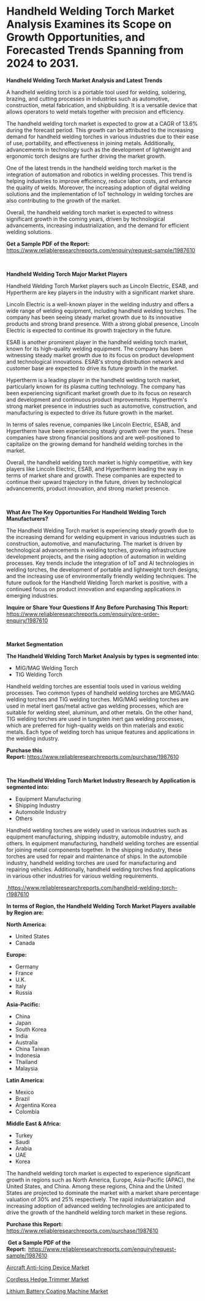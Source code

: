 <p><h1>Handheld Welding Torch Market Analysis Examines its Scope on Growth Opportunities, and Forecasted Trends Spanning from 2024 to 2031.</h1></p><p><strong>Handheld Welding Torch Market Analysis and Latest Trends</strong></p>
<p><p>A handheld welding torch is a portable tool used for welding, soldering, brazing, and cutting processes in industries such as automotive, construction, metal fabrication, and shipbuilding. It is a versatile device that allows operators to weld metals together with precision and efficiency.</p><p>The handheld welding torch market is expected to grow at a CAGR of 13.6% during the forecast period. This growth can be attributed to the increasing demand for handheld welding torches in various industries due to their ease of use, portability, and effectiveness in joining metals. Additionally, advancements in technology such as the development of lightweight and ergonomic torch designs are further driving the market growth.</p><p>One of the latest trends in the handheld welding torch market is the integration of automation and robotics in welding processes. This trend is helping industries to improve efficiency, reduce labor costs, and enhance the quality of welds. Moreover, the increasing adoption of digital welding solutions and the implementation of IoT technology in welding torches are also contributing to the growth of the market.</p><p>Overall, the handheld welding torch market is expected to witness significant growth in the coming years, driven by technological advancements, increasing industrialization, and the demand for efficient welding solutions.</p></p>
<p><strong>Get a Sample PDF of the Report:&nbsp;</strong> <a href="https://www.reliableresearchreports.com/enquiry/request-sample/1987610">https://www.reliableresearchreports.com/enquiry/request-sample/1987610</a></p>
<p>&nbsp;</p>
<p><strong>Handheld Welding Torch Major Market Players</strong></p>
<p><p>Handheld Welding Torch Market players such as Lincoln Electric, ESAB, and Hypertherm are key players in the industry with a significant market share. </p><p>Lincoln Electric is a well-known player in the welding industry and offers a wide range of welding equipment, including handheld welding torches. The company has been seeing steady market growth due to its innovative products and strong brand presence. With a strong global presence, Lincoln Electric is expected to continue its growth trajectory in the future.</p><p>ESAB is another prominent player in the handheld welding torch market, known for its high-quality welding equipment. The company has been witnessing steady market growth due to its focus on product development and technological innovations. ESAB's strong distribution network and customer base are expected to drive its future growth in the market.</p><p>Hypertherm is a leading player in the handheld welding torch market, particularly known for its plasma cutting technology. The company has been experiencing significant market growth due to its focus on research and development and continuous product improvements. Hypertherm's strong market presence in industries such as automotive, construction, and manufacturing is expected to drive its future growth in the market.</p><p>In terms of sales revenue, companies like Lincoln Electric, ESAB, and Hypertherm have been experiencing steady growth over the years. These companies have strong financial positions and are well-positioned to capitalize on the growing demand for handheld welding torches in the market.</p><p>Overall, the handheld welding torch market is highly competitive, with key players like Lincoln Electric, ESAB, and Hypertherm leading the way in terms of market share and growth. These companies are expected to continue their upward trajectory in the future, driven by technological advancements, product innovation, and strong market presence.</p></p>
<p>&nbsp;</p>
<p><strong>What Are The Key Opportunities For Handheld Welding Torch Manufacturers?</strong></p>
<p><p>The Handheld Welding Torch market is experiencing steady growth due to the increasing demand for welding equipment in various industries such as construction, automotive, and manufacturing. The market is driven by technological advancements in welding torches, growing infrastructure development projects, and the rising adoption of automation in welding processes. Key trends include the integration of IoT and AI technologies in welding torches, the development of portable and lightweight torch designs, and the increasing use of environmentally friendly welding techniques. The future outlook for the Handheld Welding Torch market is positive, with a continued focus on product innovation and expanding applications in emerging industries.</p></p>
<p><strong>Inquire or Share Your Questions If Any Before Purchasing This Report:</strong> <a href="https://www.reliableresearchreports.com/enquiry/pre-order-enquiry/1987610">https://www.reliableresearchreports.com/enquiry/pre-order-enquiry/1987610</a></p>
<p>&nbsp;</p>
<p><strong>Market Segmentation</strong></p>
<p><strong>The Handheld Welding Torch Market Analysis by types is segmented into:</strong></p>
<p><ul><li>MIG/MAG Welding Torch</li><li>TIG Welding Torch</li></ul></p>
<p><p>Handheld welding torches are essential tools used in various welding processes. Two common types of handheld welding torches are MIG/MAG welding torches and TIG welding torches. MIG/MAG welding torches are used in metal inert gas/metal active gas welding processes, which are suitable for welding steel, aluminum, and other metals. On the other hand, TIG welding torches are used in tungsten inert gas welding processes, which are preferred for high-quality welds on thin materials and exotic metals. Each type of welding torch has unique features and applications in the welding industry.</p></p>
<p><strong>Purchase this Report:&nbsp;</strong><a href="https://www.reliableresearchreports.com/purchase/1987610">https://www.reliableresearchreports.com/purchase/1987610</a></p>
<p>&nbsp;</p>
<p><strong>The Handheld Welding Torch Market Industry Research by Application is segmented into:</strong></p>
<p><ul><li>Equipment Manufacturing</li><li>Shipping Industry</li><li>Automobile Industry</li><li>Others</li></ul></p>
<p><p>Handheld welding torches are widely used in various industries such as equipment manufacturing, shipping industry, automobile industry, and others. In equipment manufacturing, handheld welding torches are essential for joining metal components together. In the shipping industry, these torches are used for repair and maintenance of ships. In the automobile industry, handheld welding torches are used for manufacturing and repairing vehicles. Additionally, handheld welding torches find applications in various other industries for various welding requirements.</p></p>
<p><a href="https://www.reliableresearchreports.com/handheld-welding-torch-r1987610">&nbsp;https://www.reliableresearchreports.com/handheld-welding-torch-r1987610</a></p>
<p><strong>In terms of Region, the Handheld Welding Torch Market Players available by Region are:</strong></p>
<p>
    <p> <strong> North America: </strong>
        <ul>
            <li>United States</li>
            <li>Canada</li>
        </ul>
        </p> 
    <p> <strong> Europe: </strong>
        <ul>
            <li>Germany</li>
            <li>France</li>
            <li>U.K.</li>
            <li>Italy</li>
            <li>Russia</li>
        </ul>
        </p> 
    <p> <strong> Asia-Pacific: </strong>
        <ul>
            <li>China</li>
            <li>Japan</li>
            <li>South Korea</li>
            <li>India</li>
            <li>Australia</li>
            <li>China Taiwan</li>
            <li>Indonesia</li>
            <li>Thailand</li>
            <li>Malaysia</li>
        </ul>
        </p> 
    <p> <strong> Latin America: </strong>
        <ul>
            <li>Mexico</li>
            <li>Brazil</li>
            <li>Argentina Korea</li>
            <li>Colombia</li>
        </ul>
        </p> 
    <p> <strong> Middle East & Africa: </strong>
        <ul>
            <li>Turkey</li>
            <li>Saudi</li>
            <li>Arabia</li>
            <li>UAE</li>
            <li>Korea</li>
        </ul>
    </p>
    </p>
<p><p>The handheld welding torch market is expected to experience significant growth in regions such as North America, Europe, Asia-Pacific (APAC), the United States, and China. Among these regions, China and the United States are projected to dominate the market with a market share percentage valuation of 30% and 25% respectively. The rapid industrialization and increasing adoption of advanced welding technologies are anticipated to drive the growth of the handheld welding torch market in these regions.</p></p>
<p><strong>Purchase this Report: </strong><a href="https://www.reliableresearchreports.com/purchase/1987610">https://www.reliableresearchreports.com/purchase/1987610</a></p>
<p>&nbsp;<strong>Get a Sample PDF of the Report:&nbsp;&nbsp;</strong><a href="https://www.reliableresearchreports.com/enquiry/request-sample/1987610">https://www.reliableresearchreports.com/enquiry/request-sample/1987610</a></p>
<p><strong></strong></p>
<p><p><a href="https://view.publitas.com/reportprime-1/aircraft-anti-icing-device-market-forecast-global-market-trends-and-analysis-from-2024-to-2031-covered-in-138-pages/">Aircraft Anti-Icing Device Market</a></p><p><a href="https://github.com/Hazelklievgspy6vdcsmu106w/Market-Research-Report-List-3/blob/main/cordless-hedge-trimmer-market.md">Cordless Hedge Trimmer Market</a></p><p><a href="https://github.com/lubmix/Market-Research-Report-List-3/blob/main/lithium-battery-coating-machine-market.md">Lithium Battery Coating Machine Market</a></p></p>